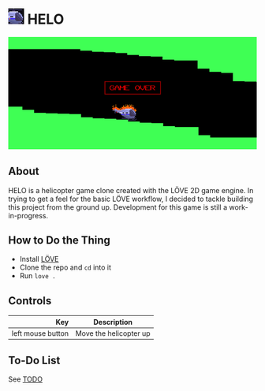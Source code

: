 # ![HELO icon](assets/img/icon_32.png) HELO
![Screenshot of gameplay](assets/img/screenshot.png)
  
## About
HELO is a helicopter game clone created with the LÖVE 2D game engine. In trying to get a feel for the basic LÖVE workflow, I decided to tackle building this project from the ground up. Development for this game is still a work-in-progress.  
  


## How to Do the Thing
- Install [LÖVE](https://www.love2d.org)
- Clone the repo and `cd` into it
- Run `love .`
  


## Controls
| Key                | Description                               |
|-------------------:|-------------------------------------------|
| left mouse button  | Move the helicopter up                    |



## To-Do List
See [TODO](TODO.md)



